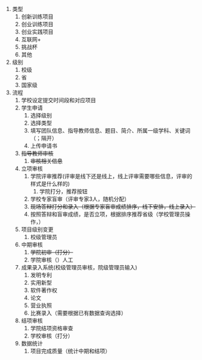 1. 类型
	1. 创新训练项目
	2. 创业训练项目
	3. 创业实践项目
	4. 互联网+
	5. 挑战杯
	6. 其他
2. 级别
	1. 校级
	2. 省
	3. 国家级
3. 流程
	1. 学校设定提交时间段和对应项目
	2. 学生申请
		1. 选择级别
		2. 选择类型
		3. 填写团队信息、指导教师信息、题目、简介、所属一级学科、关键词（；隔开）
		4. 上传申请书
	3. ~~指导教师审核~~
		1. ~~审核相关信息~~
	4. 立项审核
		1. 学院评审推荐(评审是线下还是线上，线上评审需要哪些信息，评审的样式是什么样的)
			1. 学院打分，推荐按钮
		2. 学校专家盲审（评审专家3人，随机分配）
		3. ~~现场答辩打分和录入（根据专家盲审成绩排序，线下安排，线上录入）~~
		4. 按照答辩和盲审成绩，是否立项，根据排序推荐省级（学校管理员操作，）
	5. 项目级别变更
		1. 校级管理员
	6. 中期审核
		1. ~~学院初审（打分）~~
		2. 学院审核（）人工
	7. 成果录入系统(校级管理员审核，院级管理员输入)
		1. 发明专利
		2. 实用新型
		3. 软件著作权
		4. 论文
		5. 营业执照
		6. 比赛录入（需要根据已有数据查询选择）
	8. 结项审核
		1. 学院结项资格审查
		2. 学校审核（打分）
	9. 数据统计
		1. 项目完成质量（统计中期和结项）